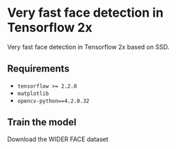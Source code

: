 # Very fast face detection in Tensorflow 2x
Very fast face detection in Tensorflow 2x based on SSD.

## Requirements
- `tensorflow >= 2.2.0`
- `matplotlib`
- `opencv-python==4.2.0.32`

## Train the model
Download the WIDER FACE dataset
